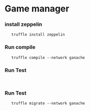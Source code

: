 # Game manager 


### install zeppelin 
````
   truffle install zeppelin  
````

### Run compile
````
   truffle compile --network ganache  
````

### Run Test 
````
            
````
### Run Test 
````
   truffle migrate --network ganache  
````

